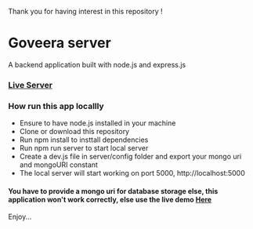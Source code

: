 Thank you for having interest in this repository !

# Goveera server

A backend application built with node.js and express.js

### [Live Server](https://goveera-server.herokuapp.com/ "Goveera server")

### How run this app locallly

- Ensure to have node.js installed in your machine
- Clone or download this repository
- Run npm install to insttall dependencies
- Run npm run server to start local server
- Create a dev.js file in server/config folder and export your mongo uri and mongoURI constant
- The local server will start working on port 5000, http://localhost:5000

#### You have to provide a mongo uri for database storage else, this application won't work correctly, else use the live demo [Here](https://goveera-server.herokuapp.com/ "Goveera server")

Enjoy...